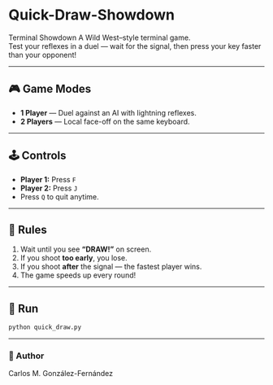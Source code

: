 # Quick-Draw-Showdown
Terminal Showdown
A Wild West–style terminal game.  
Test your reflexes in a duel — wait for the signal, then press your key faster than your opponent!

---

## 🎮 Game Modes
- **1 Player** — Duel against an AI with lightning reflexes.  
- **2 Players** — Local face-off on the same keyboard.

---

## 🕹️ Controls
- **Player 1:** Press `F`
- **Player 2:** Press `J`
- Press `Q` to quit anytime.

---

## 🧠 Rules
1. Wait until you see **“DRAW!”** on screen.  
2. If you shoot **too early**, you lose.  
3. If you shoot **after** the signal — the fastest player wins.  
4. The game speeds up every round!

---

## 🚀 Run
```bash
python quick_draw.py
```
---
### 👤 Author
 Carlos M. González-Fernández
